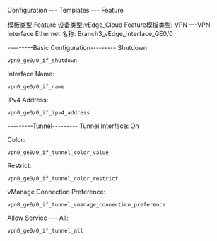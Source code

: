 Configuration --- Templates --- Feature

模板类型:Feature
设备类型:vEdge_Cloud
Feature模板类型: VPN ---VPN Interface Ethernet
名称: Branch3_vEdge_Interface_GE0/0

---------Basic Configuration---------
Shutdown: 
```shell
vpn0_ge0/0_if_shutdown
```

Interface Name: 
```shell
vpn0_ge0/0_if_name
```

IPv4 Address: 
```shell
vpn0_ge0/0_if_ipv4_address
```

---------Tunnel---------
Tunnel Interface: On

Color: 
```shell
vpn0_ge0/0_if_tunnel_color_value
```

Restrict: 
```shell
vpn0_ge0/0_if_tunnel_color_restrict
```

vManage Connection Preference: 
```shell
vpn0_ge0/0_if_tunnel_vmanage_connection_preference
```

Allow Service --- All: 
```shell
vpn0_ge0/0_if_tunnel_all
```
